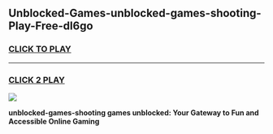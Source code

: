 
## Unblocked-Games-unblocked-games-shooting-Play-Free-dl6go
<h3>
<a href="https://premium76.site?title=unblocked-games-shooting&ref=09A">CLICK TO PLAY</a></h3>
<hr>

<h3>
<a href="https://premium76.site?title=unblocked-games-shooting&ref=09A">CLICK 2 PLAY</a>
  
</h3>

<a href="https://premium76.site?title=unblocked-games-shooting&ref=09A"><img src="https://clearcache.store/games.png"></a>


**unblocked-games-shooting games unblocked: Your Gateway to Fun and Accessible Online Gaming**
